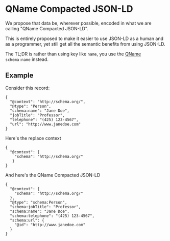 # QName Compacted JSON-LD

We propose that data be, wherever possible, encoded in 
what we are calling "QName Compacted JSON-LD".

This is entirely proposed to make it easier to use JSON-LD
as a human and as a programmer, yet still get all the
semantic benefits from using JSON-LD.

The TL;DR is rather than using key like `name`, 
you use the [QName](https://en.wikipedia.org/wiki/QName) `schema:name` instead.

## Example

Consider this record:

    {
      "@context": "http://schema.org/",
      "@type": "Person",
      "schema:name": "Jane Doe",
      "jobTitle": "Professor",
      "telephone": "(425) 123-4567",
      "url": "http://www.janedoe.com"
    }

Here's the replace context

    {
      "@context": {
        "schema": "http://schema.org/"
       }
    }

And here's the QName Compacted JSON-LD

    {
      "@context": {
        "schema": "http://schema.org/"
      },
      "@type": "schema:Person",
      "schema:jobTitle": "Professor",
      "schema:name": "Jane Doe",
      "schema:telephone": "(425) 123-4567",
      "schema:url": {
        "@id": "http://www.janedoe.com"
      }
    }
